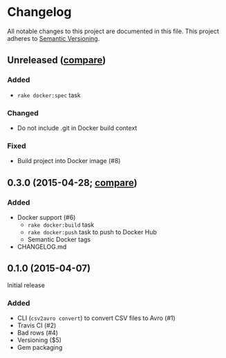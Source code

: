 # Changelog

All notable changes to this project are documented in this file.
This project adheres to [Semantic Versioning](http://semver.org/).

## Unreleased ([compare](https://github.com/sspinc/csv2avro/compare/0.3.0...HEAD))

### Added
 * `rake docker:spec` task

### Changed
 * Do not include .git in Docker build context

### Fixed
 * Build project into Docker image (#8)

## 0.3.0 (2015-04-28; [compare](https://github.com/sspinc/csv2avro/compare/0.1.0...0.3.0))

### Added
 * Docker support (#6)
   * `rake docker:build` task
   * `rake docker:push` task to push to Docker Hub
   * Semantic Docker tags
 * CHANGELOG.md

## 0.1.0 (2015-04-07)
Initial release

### Added
 * CLI (`csv2avro convert`) to convert CSV files to Avro (#1)
 * Travis CI (#2)
 * Bad rows (#4)
 * Versioning ($5)
 * Gem packaging
